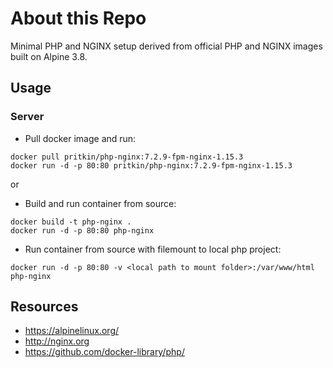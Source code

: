# About this Repo
Minimal PHP and NGINX setup derived from official PHP and NGINX images built on Alpine 3.8.

## Usage

### Server
* Pull docker image and run:
```
docker pull pritkin/php-nginx:7.2.9-fpm-nginx-1.15.3
docker run -d -p 80:80 pritkin/php-nginx:7.2.9-fpm-nginx-1.15.3
```
or 

* Build and run container from source:
```
docker build -t php-nginx .
docker run -d -p 80:80 php-nginx
```

* Run container from source with filemount to local php project:
```
docker run -d -p 80:80 -v <local path to mount folder>:/var/www/html php-nginx
```

## Resources
* https://alpinelinux.org/
* http://nginx.org
* https://github.com/docker-library/php/